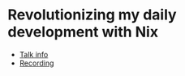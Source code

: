 # Revolutionizing my daily development with Nix

* [Talk info](https://talks.nixcon.org/nixcon-2022/talk/DNDXZW/)
* [Recording](https://youtu.be/-hsxXBabdX0?t=12133)
